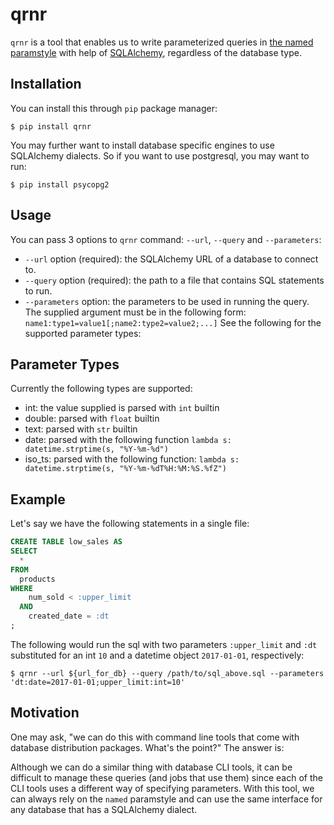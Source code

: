 qrnr
====

`qrnr` is a tool that enables us to write parameterized queries in [the named paramstyle](https://www.python.org/dev/peps/pep-0249/) with help of [SQLAlchemy](http://www.sqlalchemy.org/develop.html), regardless of the database type.

Installation
------------

You can install this through `pip` package manager:

``` shell
$ pip install qrnr
```

You may further want to install database specific engines to use SQLAlchemy dialects. So if you want to use postgresql, you may want to run:

```shell
$ pip install psycopg2
```


Usage
-----

You can pass 3 options to `qrnr` command: `--url`, `--query` and `--parameters`:

- `--url` option (required): the SQLAlchemy URL of a database to connect to.
- `--query` option (required): the path to a file that contains SQL statements to run.
- `--parameters` option: the parameters to be used in running the query. The supplied argument must be in the following form: `name1:type1=value1[;name2:type2=value2;...]`
  See the following for the supported parameter types:


Parameter Types
---------------

Currently the following types are supported:

- int: the value supplied is parsed with `int` builtin
- double: parsed with `float` builtin
- text: parsed with `str` builtin
- date: parsed with the following function `lambda s: datetime.strptime(s, "%Y-%m-%d")`
- iso_ts: parsed with the following function: `lambda s: datetime.strptime(s, "%Y-%m-%dT%H:%M:%S.%fZ")`


Example
-------

Let's say we have the following statements in a single file:

``` sql
CREATE TABLE low_sales AS
SELECT
  *
FROM
  products
WHERE
    num_sold < :upper_limit
  AND
    created_date = :dt
;
```

The following would run the sql with two parameters `:upper_limit` and `:dt` substituted for an int `10` and a datetime object `2017-01-01`, respectively:

``` shell
$ qrnr --url ${url_for_db} --query /path/to/sql_above.sql --parameters 'dt:date=2017-01-01;upper_limit:int=10'
```


Motivation
----------

One may ask, "we can do this with command line tools that come with database distribution packages. What's the point?" The answer is:

Although we can do a similar thing with database CLI tools, it can be difficult to manage these queries (and jobs that use them) since each of the CLI tools uses a different way of specifying parameters. With this tool, we can always rely on the `named` paramstyle and can use the same interface for any database that has a SQLAlchemy dialect.
